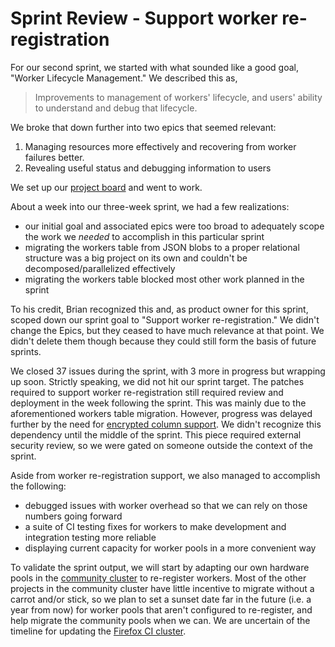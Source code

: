 # Sprint Review - Support worker re-registration

For our second sprint, we started with what sounded like a good goal, "Worker Lifecycle Management." We described this as,

> Improvements to management of workers' lifecycle, and users' ability to understand and debug that lifecycle.

We broke that down further into two epics that seemed relevant:

1. Managing resources more effectively and recovering from worker failures better.
2. Revealing useful status and debugging information to users

We set up our [project board](https://github.com/taskcluster/taskcluster/projects/7) and went to work.

About a week into our three-week sprint, we had a few realizations:

* our initial goal and associated epics were too broad to adequately scope the work we *needed* to accomplish in this particular sprint
* migrating the workers table from JSON blobs to a proper relational structure was a big project on its own and couldn't be decomposed/parallelized effectively
* migrating the workers table blocked most other work planned in the sprint

To his credit, Brian recognized this and, as product owner for this sprint, scoped down our sprint goal to "Support worker re-registration." We didn't change the Epics, but they ceased to have much relevance at that point. We didn't delete them though because they could still form the basis of future sprints.

We closed 37 issues during the sprint, with 3 more in progress but wrapping up soon. Strictly speaking, we did not hit our sprint target. The patches required to support worker re-registration still required review and deployment in the week following the sprint. This was mainly due to the aforementioned workers table migration. However, progress was delayed further by the need for [encrypted column support](https://github.com/taskcluster/taskcluster/issues/2962). We didn't recognize this dependency until the middle of the sprint. This piece required external security review, so we were gated on someone outside the context of the sprint.

Aside from worker re-registration support, we also managed to accomplish the following:

* debugged issues with worker overhead so that we can rely on those numbers going forward
* a suite of CI testing fixes for workers to make development and integration testing more reliable
* displaying current capacity for worker pools in a more convenient way

To validate the sprint output, we will start by adapting our own hardware pools in the [community cluster](https://community-tc.services.mozilla.com/worker-manager) to re-register workers. Most of the other projects in the community cluster have little incentive to migrate without a carrot and/or stick, so we plan to set a sunset date far in the future (i.e. a year from now) for worker pools that aren't configured to re-register, and help migrate the community pools when we can. We are uncertain of the timeline for updating the [Firefox CI cluster](https://firefox-ci-tc.services.mozilla.com/).

